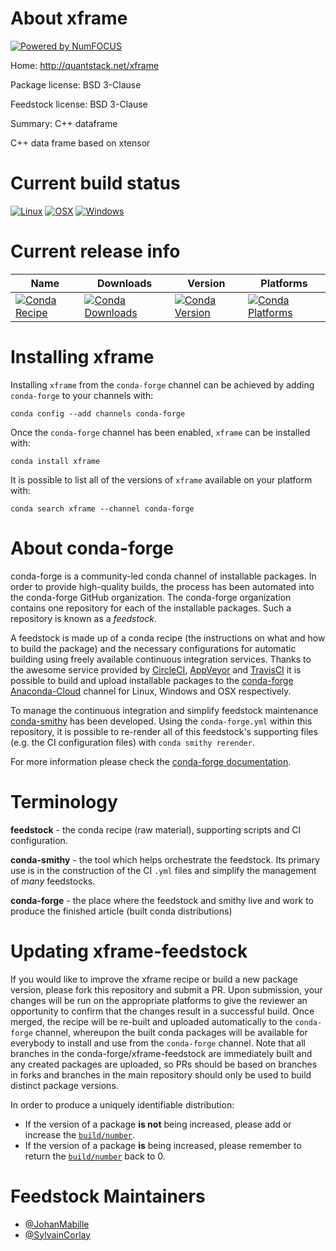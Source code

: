 About xframe
============

[![Powered by NumFOCUS](https://img.shields.io/badge/powered%20by-NumFOCUS-orange.svg?style=flat&colorA=E1523D&colorB=007D8A)](http://numfocus.org)

Home: http://quantstack.net/xframe

Package license: BSD 3-Clause

Feedstock license: BSD 3-Clause

Summary: C++ dataframe

C++ data frame based on xtensor

Current build status
====================

[![Linux](https://img.shields.io/circleci/project/github/conda-forge/xframe-feedstock/master.svg?label=Linux)](https://circleci.com/gh/conda-forge/xframe-feedstock)
[![OSX](https://img.shields.io/travis/conda-forge/xframe-feedstock/master.svg?label=macOS)](https://travis-ci.org/conda-forge/xframe-feedstock)
[![Windows](https://img.shields.io/appveyor/ci/conda-forge/xframe-feedstock/master.svg?label=Windows)](https://ci.appveyor.com/project/conda-forge/xframe-feedstock/branch/master)

Current release info
====================

| Name | Downloads | Version | Platforms |
| --- | --- | --- | --- |
| [![Conda Recipe](https://img.shields.io/badge/recipe-xframe-green.svg)](https://anaconda.org/conda-forge/xframe) | [![Conda Downloads](https://img.shields.io/conda/dn/conda-forge/xframe.svg)](https://anaconda.org/conda-forge/xframe) | [![Conda Version](https://img.shields.io/conda/vn/conda-forge/xframe.svg)](https://anaconda.org/conda-forge/xframe) | [![Conda Platforms](https://img.shields.io/conda/pn/conda-forge/xframe.svg)](https://anaconda.org/conda-forge/xframe) |

Installing xframe
=================

Installing `xframe` from the `conda-forge` channel can be achieved by adding `conda-forge` to your channels with:

```
conda config --add channels conda-forge
```

Once the `conda-forge` channel has been enabled, `xframe` can be installed with:

```
conda install xframe
```

It is possible to list all of the versions of `xframe` available on your platform with:

```
conda search xframe --channel conda-forge
```


About conda-forge
=================

conda-forge is a community-led conda channel of installable packages.
In order to provide high-quality builds, the process has been automated into the
conda-forge GitHub organization. The conda-forge organization contains one repository
for each of the installable packages. Such a repository is known as a *feedstock*.

A feedstock is made up of a conda recipe (the instructions on what and how to build
the package) and the necessary configurations for automatic building using freely
available continuous integration services. Thanks to the awesome service provided by
[CircleCI](https://circleci.com/), [AppVeyor](https://www.appveyor.com/)
and [TravisCI](https://travis-ci.org/) it is possible to build and upload installable
packages to the [conda-forge](https://anaconda.org/conda-forge)
[Anaconda-Cloud](https://anaconda.org/) channel for Linux, Windows and OSX respectively.

To manage the continuous integration and simplify feedstock maintenance
[conda-smithy](https://github.com/conda-forge/conda-smithy) has been developed.
Using the ``conda-forge.yml`` within this repository, it is possible to re-render all of
this feedstock's supporting files (e.g. the CI configuration files) with ``conda smithy rerender``.

For more information please check the [conda-forge documentation](https://conda-forge.org/docs/).

Terminology
===========

**feedstock** - the conda recipe (raw material), supporting scripts and CI configuration.

**conda-smithy** - the tool which helps orchestrate the feedstock.
                   Its primary use is in the construction of the CI ``.yml`` files
                   and simplify the management of *many* feedstocks.

**conda-forge** - the place where the feedstock and smithy live and work to
                  produce the finished article (built conda distributions)


Updating xframe-feedstock
=========================

If you would like to improve the xframe recipe or build a new
package version, please fork this repository and submit a PR. Upon submission,
your changes will be run on the appropriate platforms to give the reviewer an
opportunity to confirm that the changes result in a successful build. Once
merged, the recipe will be re-built and uploaded automatically to the
`conda-forge` channel, whereupon the built conda packages will be available for
everybody to install and use from the `conda-forge` channel.
Note that all branches in the conda-forge/xframe-feedstock are
immediately built and any created packages are uploaded, so PRs should be based
on branches in forks and branches in the main repository should only be used to
build distinct package versions.

In order to produce a uniquely identifiable distribution:
 * If the version of a package **is not** being increased, please add or increase
   the [``build/number``](https://conda.io/docs/user-guide/tasks/build-packages/define-metadata.html#build-number-and-string).
 * If the version of a package **is** being increased, please remember to return
   the [``build/number``](https://conda.io/docs/user-guide/tasks/build-packages/define-metadata.html#build-number-and-string)
   back to 0.

Feedstock Maintainers
=====================

* [@JohanMabille](https://github.com/JohanMabille/)
* [@SylvainCorlay](https://github.com/SylvainCorlay/)

